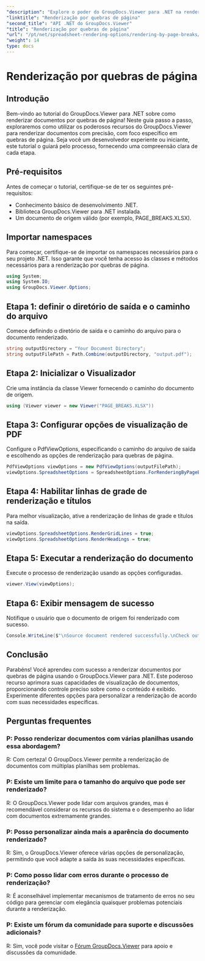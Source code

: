 ```yaml
---
"description": "Explore o poder do GroupDocs.Viewer para .NET na renderização precisa de documentos. Siga nosso tutorial passo a passo para renderização por quebras de página."
"linktitle": "Renderização por quebras de página"
"second_title": "API .NET do GroupDocs.Viewer"
"title": "Renderização por quebras de página"
"url": "/pt/net/spreadsheet-rendering-options/rendering-by-page-breaks/"
"weight": 14
type: docs
---
```

# Renderização por quebras de página

## Introdução
Bem-vindo ao tutorial do GroupDocs.Viewer para .NET sobre como renderizar documentos por quebras de página! Neste guia passo a passo, exploraremos como utilizar os poderosos recursos do GroupDocs.Viewer para renderizar documentos com precisão, com foco específico em quebras de página. Seja você um desenvolvedor experiente ou iniciante, este tutorial o guiará pelo processo, fornecendo uma compreensão clara de cada etapa.
## Pré-requisitos
Antes de começar o tutorial, certifique-se de ter os seguintes pré-requisitos:
- Conhecimento básico de desenvolvimento .NET.
- Biblioteca GroupDocs.Viewer para .NET instalada.
- Um documento de origem válido (por exemplo, PAGE_BREAKS.XLSX).
## Importar namespaces
Para começar, certifique-se de importar os namespaces necessários para o seu projeto .NET. Isso garante que você tenha acesso às classes e métodos necessários para a renderização por quebras de página.
```csharp
using System;
using System.IO;
using GroupDocs.Viewer.Options;
```
## Etapa 1: definir o diretório de saída e o caminho do arquivo
Comece definindo o diretório de saída e o caminho do arquivo para o documento renderizado.
```csharp
string outputDirectory = "Your Document Directory";
string outputFilePath = Path.Combine(outputDirectory, "output.pdf");
```
## Etapa 2: Inicializar o Visualizador
Crie uma instância da classe Viewer fornecendo o caminho do documento de origem.
```csharp
using (Viewer viewer = new Viewer("PAGE_BREAKS.XLSX"))
```
## Etapa 3: Configurar opções de visualização de PDF
Configure o PdfViewOptions, especificando o caminho do arquivo de saída e escolhendo as opções de renderização para quebras de página.
```csharp
PdfViewOptions viewOptions = new PdfViewOptions(outputFilePath);
viewOptions.SpreadsheetOptions = SpreadsheetOptions.ForRenderingByPageBreaks();
```
## Etapa 4: Habilitar linhas de grade de renderização e títulos
Para melhor visualização, ative a renderização de linhas de grade e títulos na saída.
```csharp
viewOptions.SpreadsheetOptions.RenderGridLines = true;
viewOptions.SpreadsheetOptions.RenderHeadings = true;
```
## Etapa 5: Executar a renderização do documento
Execute o processo de renderização usando as opções configuradas.
```csharp
viewer.View(viewOptions);
```
## Etapa 6: Exibir mensagem de sucesso
Notifique o usuário que o documento de origem foi renderizado com sucesso.
```csharp
Console.WriteLine($"\nSource document rendered successfully.\nCheck output in {outputDirectory}.");
```
## Conclusão
Parabéns! Você aprendeu com sucesso a renderizar documentos por quebras de página usando o GroupDocs.Viewer para .NET. Este poderoso recurso aprimora suas capacidades de visualização de documentos, proporcionando controle preciso sobre como o conteúdo é exibido. Experimente diferentes opções para personalizar a renderização de acordo com suas necessidades específicas.
## Perguntas frequentes
### P: Posso renderizar documentos com várias planilhas usando essa abordagem?
R: Com certeza! O GroupDocs.Viewer permite a renderização de documentos com múltiplas planilhas sem problemas.
### P: Existe um limite para o tamanho do arquivo que pode ser renderizado?
R: O GroupDocs.Viewer pode lidar com arquivos grandes, mas é recomendável considerar os recursos do sistema e o desempenho ao lidar com documentos extremamente grandes.
### P: Posso personalizar ainda mais a aparência do documento renderizado?
R: Sim, o GroupDocs.Viewer oferece várias opções de personalização, permitindo que você adapte a saída às suas necessidades específicas.
### P: Como posso lidar com erros durante o processo de renderização?
R: É aconselhável implementar mecanismos de tratamento de erros no seu código para gerenciar com elegância quaisquer problemas potenciais durante a renderização.
### P: Existe um fórum da comunidade para suporte e discussões adicionais?
R: Sim, você pode visitar o [Fórum GroupDocs.Viewer](https://forum.groupdocs.com/c/viewer/9) para apoio e discussões da comunidade.